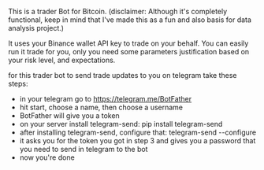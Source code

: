 This is a trader Bot for Bitcoin.
(disclaimer: Although it's completely functional, keep in mind that I've made this as a fun and also basis for data analysis project.)

It uses your Binance wallet API key to trade on your behalf.
You can easily run it trade for you, only you need some parameters justification based on your risk level, and expectations.

for this trader bot to send trade updates to you on telegram take these steps:

- in your telegram go to https://telegram.me/BotFather
- hit start, choose a name, then choose a username
- BotFather will give you a token
- on your server install telegram-send: pip install telegram-send
- after installing telegram-send, configure that: telegram-send --configure
- it asks you for the token you got in step 3 and gives you a password that you need to send in telegram to the bot
- now you're done
